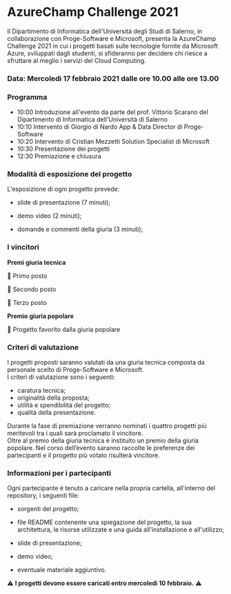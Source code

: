 # AzureChamp Challenge 2021
Il Dipartimento di Informatica dell'Università degli Studi di Salerno, in collaborazione con Proge-Software e Microsoft, presenta la AzureChamp Challenge 2021 in cui i progetti basati sulle tecnologie fornite da Microsoft Azure, sviluppati dagli studenti, si sfideranno per decidere chi riesce a sfruttare al meglio i servizi del Cloud Computing.

### Data: Mercoledì 17 febbraio 2021 dalle ore 10.00 alle ore 13.00

### Programma
- 10:00 Introduzione all'evento da parte del prof. Vittorio Scarano del Dipartimento di Informatica dell'Università di Salerno
- 10:10 Intervento di Giorgio di Nardo App & Data Director di Proge-Software
- 10:20 Intervento di Cristian Mezzetti Solution Specialist di Microsoft
- 10:30 Presentazione dei progetti 
- 12:30 Premiazione e chiusura

### Modalità di esposizione del progetto

L'esposizione di ogni progetto prevede:

- slide di presentazione (7 minuti);

- demo video (2 minuti);

- domande e commenti della giuria (3 minuti);

### I vincitori
**Premi giuria tecnica**

:1st_place_medal: Primo posto

:2nd_place_medal: Secondo posto

:3rd_place_medal: Terzo posto

**Premio giuria popolare**

:medal_sports: Progetto favorito dalla giuria popolare

### Criteri di valutazione
I progetti proposti saranno valutati da una giuria tecnica composta da personale scelto di Proge-Software e Microsoft.  
I criteri di valutazione sono i seguenti:
- caratura tecnica;
- originalità della proposta;
- utilità e spendibilità del progetto;
- qualità della presentazione.

Durante la fase di premiazione verranno nominati i quattro progetti più meritevoli tra i quali sarà proclamato il vincitore.  
Oltre al premio della giuria tecnica è instituito un premio della giuria popolare. Nel corso dell’evento saranno raccolte le preferenze dei partecipanti e il progetto più votato risulterà vincitore.

### Informazioni per i partecipanti

Ogni partecipante è tenuto a caricare nella propria cartella, all'interno del repository, i seguenti file:

- sorgenti del progetto;

- file README contenente una spiegazione del progetto, la sua architettura, le risorse utilizzate e una guida all'installazione e all'utilizzo;

- slide di presentazione;

- demo video;

- eventuale materiale aggiuntivo.

⚠️ **I progetti devono essere caricati entro mercoledì 10 febbraio.** ⚠️
